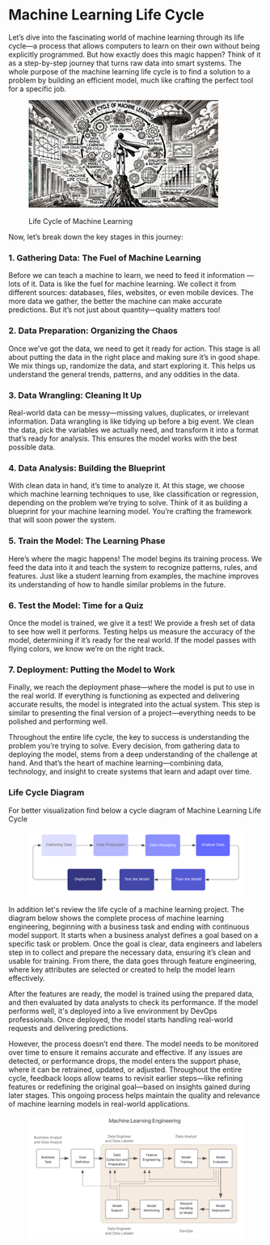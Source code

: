 # Machine Learning Life Cycle

Let’s dive into the fascinating world of machine learning through its life cycle—a process that allows computers to learn on their own without being explicitly programmed. But how exactly does this magic happen? Think of it as a step-by-step journey that turns raw data into smart systems. The whole purpose of the machine learning life cycle is to find a solution to a problem by building an efficient model, much like crafting the perfect tool for a specific job.

<div align="left"><figure><img src="../../../.gitbook/assets/ml-learning-life-cycle-min.png" alt="" width="375"><figcaption><p>Life Cycle of Machine Learning</p></figcaption></figure></div>

Now, let’s break down the key stages in this journey:

### 1. Gathering Data: The Fuel of Machine Learning

Before we can teach a machine to learn, we need to feed it information — lots of it. Data is like the fuel for machine learning. We collect it from different sources: databases, files, websites, or even mobile devices. The more data we gather, the better the machine can make accurate predictions. But it’s not just about quantity—quality matters too!

### 2. Data Preparation: Organizing the Chaos

Once we’ve got the data, we need to get it ready for action. This stage is all about putting the data in the right place and making sure it’s in good shape. We mix things up, randomize the data, and start exploring it. This helps us understand the general trends, patterns, and any oddities in the data.

### 3. Data Wrangling: Cleaning It Up

Real-world data can be messy—missing values, duplicates, or irrelevant information. Data wrangling is like tidying up before a big event. We clean the data, pick the variables we actually need, and transform it into a format that’s ready for analysis. This ensures the model works with the best possible data.

### 4. Data Analysis: Building the Blueprint

With clean data in hand, it’s time to analyze it. At this stage, we choose which machine learning techniques to use, like classification or regression, depending on the problem we’re trying to solve. Think of it as building a blueprint for your machine learning model. You’re crafting the framework that will soon power the system.

### 5. Train the Model: The Learning Phase

Here’s where the magic happens! The model begins its training process. We feed the data into it and teach the system to recognize patterns, rules, and features. Just like a student learning from examples, the machine improves its understanding of how to handle similar problems in the future.

### 6. Test the Model: Time for a Quiz

Once the model is trained, we give it a test! We provide a fresh set of data to see how well it performs. Testing helps us measure the accuracy of the model, determining if it’s ready for the real world. If the model passes with flying colors, we know we’re on the right track.

### 7. Deployment: Putting the Model to Work

Finally, we reach the deployment phase—where the model is put to use in the real world. If everything is functioning as expected and delivering accurate results, the model is integrated into the actual system. This step is similar to presenting the final version of a project—everything needs to be polished and performing well.

Throughout the entire life cycle, the key to success is understanding the problem you’re trying to solve. Every decision, from gathering data to deploying the model, stems from a deep understanding of the challenge at hand. And that’s the heart of machine learning—combining data, technology, and insight to create systems that learn and adapt over time.

### Life Cycle Diagram

For better visualization find below a cycle diagram of Machine Learning Life Cycle

<figure><img src="../../../.gitbook/assets/ml-learning-life-cycle-diagram-min.png" alt=""><figcaption></figcaption></figure>

In addition let's review the life cycle of a machine learning project. The diagram below shows the complete process of machine learning engineering, beginning with a business task and ending with continuous model support. It starts when a business analyst defines a goal based on a specific task or problem. Once the goal is clear, data engineers and labelers step in to collect and prepare the necessary data, ensuring it’s clean and usable for training. From there, the data goes through feature engineering, where key attributes are selected or created to help the model learn effectively.

After the features are ready, the model is trained using the prepared data, and then evaluated by data analysts to check its performance. If the model performs well, it's deployed into a live environment by DevOps professionals. Once deployed, the model starts handling real-world requests and delivering predictions.

However, the process doesn’t end there. The model needs to be monitored over time to ensure it remains accurate and effective. If any issues are detected, or performance drops, the model enters the support phase, where it can be retrained, updated, or adjusted. Throughout the entire cycle, feedback loops allow teams to revisit earlier steps—like refining features or redefining the original goal—based on insights gained during later stages. This ongoing process helps maintain the quality and relevance of machine learning models in real-world applications.

<figure><img src="../../../.gitbook/assets/ml-project-life-cycle-min.png" alt=""><figcaption></figcaption></figure>

